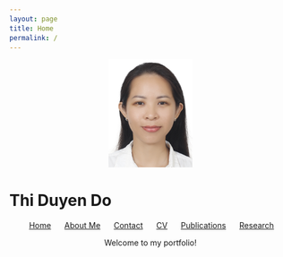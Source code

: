 ```yaml
---
layout: page
title: Home
permalink: /
---
```


<p align="center">
  <img src="images/logo.jpg" width="150">
  <h1>Thi Duyen Do</h1>
</p>

<nav>
  <ul style="text-align: center; list-style: none;">
    <li style="display: inline; margin-right: 20px;"><a href="/">Home</a></li>
    <li style="display: inline; margin-right: 20px;"><a href="/about/">About Me</a></li>
    <li style="display: inline; margin-right: 20px;"><a href="/contact/">Contact</a></li>
    <li style="display: inline; margin-right: 20px;"><a href="/cv/">CV</a></li>
    <li style="display: inline; margin-right: 20px;"><a href="/publications/">Publications</a></li>
    <li style="display: inline; margin-right: 20px;"><a href="/research/">Research</a></li>
  </ul>
</nav>

<p align="center">Welcome to my portfolio!</p>
